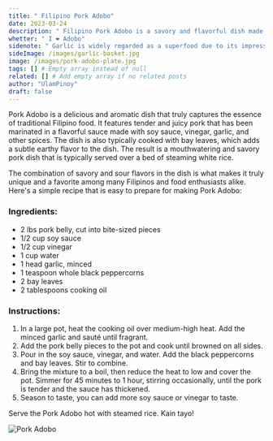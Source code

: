 ```yaml
---
title: " Filipino Pork Adobo"
date: 2023-03-24
description: " Filipino Pork Adobo is a savory and flavorful dish made with tender pork marinatedand cooked in a soy sauce and vinegar-based sauce, and lots of garlic..."
whetter: " I ❤️ Adobo"
sidenote: " Garlic is widely regarded as a superfood due to its impressive nutrient profile and numerous health benefits. Packed with vitamin C, vitamin B6, and manganese, as well as trace amounts of other minerals like calcium and potassium, garlic is a highly nutritious food. It also contains sulfur compounds, which have been linked to various health benefits such as reducing inflammation, lowering blood pressure, and improving heart health. In addition, some studies suggest that garlic may have anti-cancer properties and can boost the immune system. All of these factors make garlic a highly beneficial addition to a healthy diet."
sideImage: /images/garlic-basket.jpg
image: /images/pork-adobo-plate.jpg
tags: [] # Empty array instead of null
related: [] # Add empty array if no related posts
author: "UlamPinoy"
draft: false
---
```


Pork Adobo is a delicious and aromatic dish that truly captures the essence of traditional Filipino food. It features tender and juicy pork that has been marinated in a flavorful sauce made with soy sauce, vinegar, garlic, and other spices. The dish is also typically cooked with bay leaves, which adds a subtle earthy flavor to the dish. The result is a mouthwatering and savory pork dish that is typically served over a bed of steaming white rice.

The combination of savory and sour flavors in the dish is what makes it truly unique and a favorite among many Filipinos and food enthusiasts alike. Here's a simple recipe that is easy to prepare for making Pork Adobo:

### Ingredients:

- 2 lbs pork belly, cut into bite-sized pieces
- 1/2 cup soy sauce
- 1/2 cup vinegar
- 1 cup water
- 1 head garlic, minced
- 1 teaspoon whole black peppercorns
- 2 bay leaves
- 2 tablespoons cooking oil

### Instructions:

1. In a large pot, heat the cooking oil over medium-high heat. Add the minced garlic and sauté until fragrant.
2. Add the pork belly pieces to the pot and cook until browned on all sides.
3. Pour in the soy sauce, vinegar, and water. Add the black peppercorns and bay leaves. Stir to combine.
4. Bring the mixture to a boil, then reduce the heat to low and cover the pot. Simmer for 45 minutes to 1 hour, stirring occasionally, until the pork is tender and the sauce has thickened.
5. Season to taste, you can add more soy sauce or vinegar to taste.

Serve the Pork Adobo hot with steamed rice. Kain tayo!

![Pork Adobo](/images/pork-adobo-plate-02.jpg)
